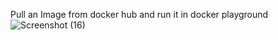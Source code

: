 Pull an Image from docker hub and run it in docker playground
![Screenshot (16)](https://user-images.githubusercontent.com/113245162/199773605-4a43a483-9355-4195-8fda-d106f8973c9f.png)


